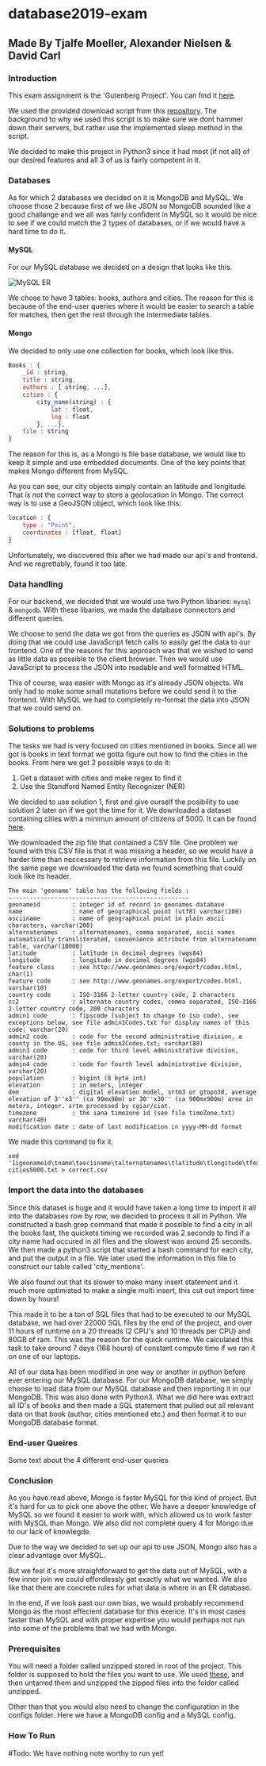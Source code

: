 # database2019-exam
## Made By Tjalfe Moeller, Alexander Nielsen & David Carl
### Introduction

This exam assignment is the 'Gutenberg Project'. You can find it [here](https://github.com/datsoftlyngby/soft2019spring-databases/blob/master/Exam/GutenbergProject.md).

We used the provided download script from this [repository](https://github.com/datsoftlyngby/soft2018spring-databases-teaching-material/tree/master/book_download). The background to why we used this script is to make sure we dont hammer down their servers, but rather use the implemented sleep method in the script.

We decided to make this project in Python3 since it had most (if not all) of our desired features and all 3 of us is fairly competent in it.

### Databases

As for which 2 databases we decided on it is MongoDB and MySQL. We choose those 2 because first of we like JSON so MongoDB sounded like a good challange and we all was fairly confident in MySQL so it would be nice to see if we could match the 2 types of databases, or if we would have a hard time to do it.

#### MySQL

For our MySQL database we decided on a design that looks like this.

![MySQL ER](/images/ER-Diagram.png)

We chose to have 3 tables: books, authors and cities. The reason for this is because of the end-user queries where it would be easier to search a table for matches, then get the rest through the intermediate tables. 

#### Mongo

We decided to only use one collection for books, which look like this.
```js
Books : {
    _id : string,
    title : string,
    authors : [ string, ...],
    cities : { 
        city_name(string) : { 
            lat : float, 
            lng : float
        }, ...},
    file : string
}
```
The reason for this is, as a Mongo is file base database, we would like to keep it simple and use embedded documents. One of the key points that makes Mongo different from MySQL. 

As you can see, our city objects simply contain an latitude and longitude. That is *not* the correct way to store a geolocation in Mongo. The correct way is to use a GeoJSON object, which look like this:
```js
location : {
    type : "Point",
    coordinates : [float, float]
}
```
Unfortunately, we discovered this after we had made our api's and frontend. And we regrettably, found it too late. 


### Data handling

For our backend, we decided that we would use two Python libaries: `mysql` & `mongodb`. With these libaries, we made the database connectors and different queries.

We choose to send the data we got from the queries as JSON with api's. By doing that we could use JavaScript fetch calls to easily get the data to our frontend. One of the reasons for this approach was that we wished to send as little data as possible to the client browser. Then we would use JavaScript to process the JSON into readable and well formatted HTML.

This of course, was easier with Mongo as it's already JSON objects. We only had to make some small mutations before we could send it to the frontend. With MySQL we had to completely re-format the data into JSON that we could send on.

### Solutions to problems

The tasks we had is very focused on cities mentioned in books. Since all we got is books in text format we gotta figure out how to find the cities in the books. From here we got 2 possible ways to do it:

1. Get a dataset with cities and make regex to find it
1. Use the Standford Named Entity Recognizer (NER)

We decided to use solution 1, first and give ourself the posibility to use solution 2 later on if we got the time for it. We downloaded a dataset containing cities with a minimun amount of citizens of 5000. It can be found [here](download.geonames.org/export/dump/cities5000.zip).

We downloaded the zip file that contained a CSV file. One problem we found with this CSV file is that it was missing a header, so we would have a harder time than neccessary to retrieve information from this file. Luckily on the same page we downloaded the data we found something that could look like its header.
```
The main 'geoname' table has the following fields :
---------------------------------------------------
geonameid         : integer id of record in geonames database
name              : name of geographical point (utf8) varchar(200)
asciiname         : name of geographical point in plain ascii characters, varchar(200)
alternatenames    : alternatenames, comma separated, ascii names automatically transliterated, convenience attribute from alternatename table, varchar(10000)
latitude          : latitude in decimal degrees (wgs84)
longitude         : longitude in decimal degrees (wgs84)
feature class     : see http://www.geonames.org/export/codes.html, char(1)
feature code      : see http://www.geonames.org/export/codes.html, varchar(10)
country code      : ISO-3166 2-letter country code, 2 characters
cc2               : alternate country codes, comma separated, ISO-3166 2-letter country code, 200 characters
admin1 code       : fipscode (subject to change to iso code), see exceptions below, see file admin1Codes.txt for display names of this code; varchar(20)
admin2 code       : code for the second administrative division, a county in the US, see file admin2Codes.txt; varchar(80) 
admin3 code       : code for third level administrative division, varchar(20)
admin4 code       : code for fourth level administrative division, varchar(20)
population        : bigint (8 byte int) 
elevation         : in meters, integer
dem               : digital elevation model, srtm3 or gtopo30, average elevation of 3''x3'' (ca 90mx90m) or 30''x30'' (ca 900mx900m) area in meters, integer. srtm processed by cgiar/ciat.
timezone          : the iana timezone id (see file timeZone.txt) varchar(40)
modification date : date of last modification in yyyy-MM-dd format
```
We made this command to fix it.
```
sed '1igeonameid\tname\tasciiname\talternatenames\tlatitude\tlongitude\tfeature_class\tfeature_code\tcountry_code\tcc2\tadmin1\tadmin2\tadmin3\tadmin4\tpopulation\televation\tdem\ttimezone\tmodification' cities5000.txt > correct.csv
```

### Import the data into the databases

Since this dataset is huge and it would have taken a long time to import it all into the databases row by row, we decided to process it all in Python. We constructed a bash grep command that made it possible to find a city in all the books fast, the quickets timing we recorded was 2 seconds to find if a city name had occured in all files and the slowest was around 25 seconds. We then made a python3 script that started a bash command for each city, and put the output in a file. We later used the information in this file to construct our table called 'city_mentions'. 

We also found out that its slower to make many insert statement and it much more optimisted to make a single multi insert, this cut out import time down by hours!

This made it to be a ton of SQL files that had to be executed to our MySQL database, we had over 22000 SQL files by the end of the project, and over 11 hours of runtime on a 20 threads (2 CPU's and 10 threads per CPU) and 80GB of ram. This was the reason for the quick runtime. We calculated this task to take around 7 days (168 hours) of constant compute time if we ran it on one of our laptops.

All of our data has been modified in one way or another in python before ever entering our MySQL database. For our MongoDB database, we simply choose to load data from our MySQL database and then importing it in our MongoDB. This was also done with Python3. What we did here was extract all ID's of books and then made a SQL statement that pulled out all relevant data on that book (author, cities mentioned etc.) and then format it to our MongoDB database format.

### End-user Queires

Some text about the 4 different end-user queries

### Conclusion

As you have read above, Mongo is faster MySQL for this kind of project. But it's hard for us to pick one above the other. We have a deeper knowledge of MySQL so we found it easier to work with, which allowed us to work faster with MySQL than Mongo. We also did not complete query 4 for Mongo due to our lack of knowlegde. 

Due to the way we decided to set up our api to use JSON, Mongo also has a clear advantage over MySQL. 

But we feel it's more straightforward to get the data out of MySQL, with a few inner join we could effordlessly get exactly what we wanted. We also like that there are concrete rules for what data is where in an ER database. 

In the end, if we look past our own bias, we would probably recommend Mongo as the most effecient database for this exerice. It's in most cases faster than MySQL and with proper expertise you would perhaps not run into some of the problems that we had with Mongo. 

### Prerequisites
You will need a folder called unzipped stored in root of the project. This folder is supposed to hold the files you want to use. We used [these](dcarl.me/archive.tar), and then untarred them and unzipped the zipped files into the folder called unzipped.

Other than that you would also need to change the configuration in the configs folder. Here we have a MongoDB config and a MySQL config.

### How To Run

\#Todo: We have nothing note worthy to run yet!
